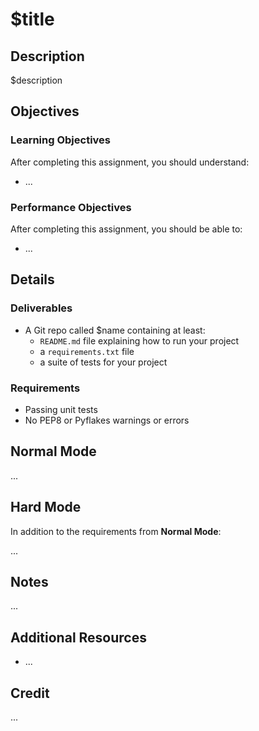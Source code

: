 # $title

## Description

$description

## Objectives

### Learning Objectives

After completing this assignment, you should understand:

* ...

### Performance Objectives

After completing this assignment, you should be able to:

* ...

## Details

### Deliverables

* A Git repo called $name containing at least:
  * `README.md` file explaining how to run your project
  * a `requirements.txt` file
  * a suite of tests for your project

### Requirements  

* Passing unit tests
* No PEP8 or Pyflakes warnings or errors

## Normal Mode

...

## Hard Mode

In addition to the requirements from **Normal Mode**:

...

## Notes

...

## Additional Resources

* ...

## Credit

...

